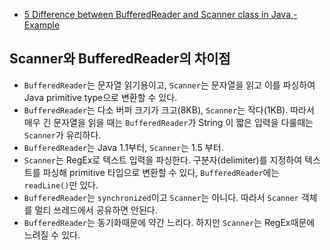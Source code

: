 * [5 Difference between BufferedReader and Scanner class in Java - Example](http://java67.blogspot.com/2016/06/5-difference-between-bufferedreader-and-scanner-in-java.html)

## Scanner와 BufferedReader의 차이점
*  `BufferedReader`는 문자열 읽기용이고, `Scanner`는 문자열을 읽고 이를 파싱하여 Java primitive type으로 변환할 수 있다.
* `BufferedReader`는 다소 버퍼 크기가 크고(8KB), `Scanner`는 작다(1KB). 따라서 매우 긴 문자열을 읽을 때는 `BufferedReader`가
 String 이 짧은 입력을 다룰때는 `Scanner`가 유리하다.
* `BufferedReader`는 Java 1.1부터, `Scanner`는 1.5 부터.
* `Scanner`는 RegEx로 텍스트 입력을 파싱한다. 구분자(delimiter)를 지정하여 텍스트를 파싱해 primitive 타입으로 변환할 수 있다,
 `BufferedReader`에는 `readLine()`만 있다.
* `BufferedReader`는  `synchronized`이고 `Scanner`는 아니다. 따라서 `Scanner` 객체를 멀티 쓰레드에서 공유하면 안된다.
* `BufferedReader`는 동기화때문에 약간 느리다. 하지만 `Scanner`는 RegEx때문에 느려질 수 있다.
